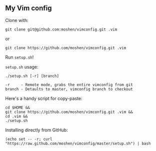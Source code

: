 ## My Vim config

Clone with:

    git clone git@github.com:moshen/vimconfig.git .vim

or

    git clone https://github.com/moshen/vimconfig.git .vim

Run `setup.sh`!

`setup.sh` usage:

    ./setup.sh [-r] [branch]

    -r     - Remote mode, grabs the entire vimconfig from git
    branch - Detaults to master, vimconfig branch to checkout

Here's a handy script for copy-paste:

    cd $HOME &&
    git clone https://github.com/moshen/vimconfig.git .vim &&
    cd .vim &&
    ./setup.sh

Installing directly from GitHub:

    (echo set -- -r; curl "https://raw.github.com/moshen/vimconfig/master/setup.sh") | bash


